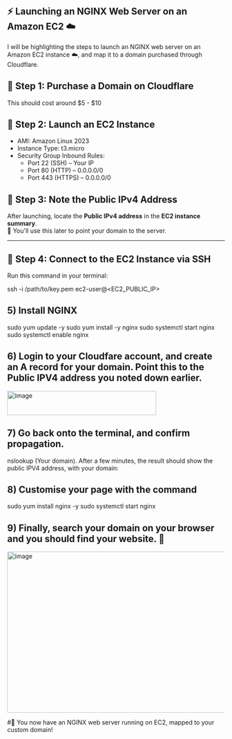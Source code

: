 ## :zap: Launching an NGINX Web Server on an Amazon EC2 :cloud:

I will be highlighting the steps to launch an NGINX web server on an Amazon EC2 instance :cloud:, and map it to a domain purchased through Cloudflare.

## 🔹 Step 1: Purchase a Domain on Cloudflare

This should cost around $5 - $10

## 🔹 Step 2: Launch an EC2 Instance
- AMI: Amazon Linux 2023
- Instance Type: t3.micro
- Security Group Inbound Rules:
  - Port 22 (SSH) – Your IP
  - Port 80 (HTTP) – 0.0.0.0/0
  - Port 443 (HTTPS) – 0.0.0.0/0

## 🔹 Step 3: Note the Public IPv4 Address

After launching, locate the **Public IPv4 address** in the **EC2 instance summary**.  
📌 You'll use this later to point your domain to the server.

---

## 🔹 Step 4: Connect to the EC2 Instance via SSH

Run this command in your terminal:

ssh -i /path/to/key.pem ec2-user@<EC2_PUBLIC_IP>

## 5) Install NGINX
sudo yum update -y
sudo yum install -y nginx
sudo systemctl start nginx
sudo systemctl enable nginx

## 6) Login to your Cloudfare account, and create an A record for your domain. Point this to the Public IPV4 address you noted down earlier. 

<img width="345" height="56" alt="image" src="https://github.com/user-attachments/assets/78851876-e6b7-4af4-a23c-da181b57aa35" />

## 7) Go back onto the terminal, and confirm propagation.

nslookup (Your domain).
After a few minutes, the result should show the public IPV4 address, with your domain:

## 8) Customise your page with the command

sudo yum install nginx -y sudo systemctl start nginx

## 9) Finally, search your domain on your browser and you should find your website. :clap:
<img width="959" height="373" alt="image" src="https://github.com/user-attachments/assets/e1d9be67-76a2-4e2f-aa60-5b366cdd4d7c" />

#🎉 You now have an NGINX web server running on EC2, mapped to your custom domain!

